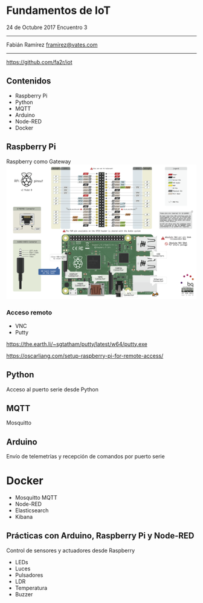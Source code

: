 <!-- slide -->
# Fundamentos de IoT

24 de Octubre 2017
Encuentro 3

---
Fabián Ramírez
framirez@vates.com

---
https://github.com/fa2r/iot

<!-- slide -->
## Contenidos

- Raspberry Pi
- Python
- MQTT
- Arduino
- Node-RED
- Docker


<!-- slide -->
## Raspberry Pi
Raspberry como Gateway
![](images/raspberry.png)

<!-- slide -->
### Acceso remoto
- VNC
- Putty


https://the.earth.li/~sgtatham/putty/latest/w64/putty.exe

https://oscarliang.com/setup-raspberry-pi-for-remote-access/


<!-- slide -->
## Python
Acceso al puerto serie desde Python

<!-- slide -->
## MQTT
Mosquitto

<!-- slide -->
## Arduino

Envío de telemetrías y recepción de comandos por puerto serie


<!-- slide -->
# Docker
- Mosquitto MQTT
- Node-RED
- Elasticsearch
- Kibana

<!-- slide -->
## Prácticas con Arduino, Raspberry Pi y Node-RED

Control de sensores y actuadores desde Raspberry

- LEDs
- Luces
- Pulsadores
- LDR
- Temperatura
- Buzzer
